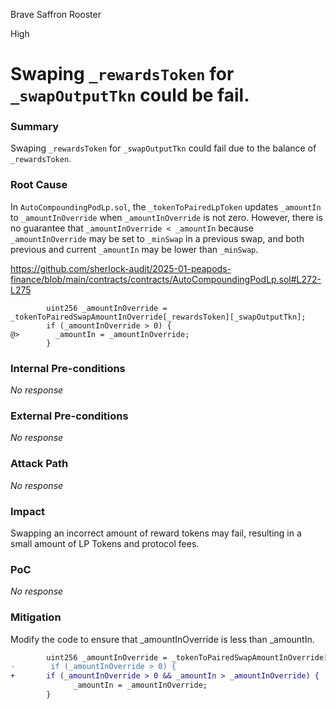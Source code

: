 Brave Saffron Rooster

High

# Swaping `_rewardsToken` for `_swapOutputTkn` could be fail.

### Summary

Swaping `_rewardsToken` for `_swapOutputTkn` could fail due to the balance of `_rewardsToken`.
### Root Cause

In `AutoCompoundingPodLp.sol`, the `_tokenToPairedLpToken` updates `_amountIn` to `_amountInOverride` when `_amountInOverride` is not zero. However, there is no guarantee that `_amountInOverride < _amountIn` because `_amountInOverride` may be set to `_minSwap` in a previous swap, and both previous and current `_amountIn` may be lower than `_minSwap`.

https://github.com/sherlock-audit/2025-01-peapods-finance/blob/main/contracts/contracts/AutoCompoundingPodLp.sol#L272-L275
```solidity
        uint256 _amountInOverride = _tokenToPairedSwapAmountInOverride[_rewardsToken][_swapOutputTkn];
        if (_amountInOverride > 0) {
@>        _amountIn = _amountInOverride;
        }
```

### Internal Pre-conditions

_No response_

### External Pre-conditions

_No response_

### Attack Path

_No response_

### Impact

Swapping an incorrect amount of reward tokens may fail, resulting in a small amount of LP Tokens and protocol fees.

### PoC

_No response_

### Mitigation

Modify the code to ensure that _amountInOverride is less than _amountIn.
```diff
        uint256 _amountInOverride = _tokenToPairedSwapAmountInOverride[_rewardsToken][_swapOutputTkn];
-        if (_amountInOverride > 0) {
+       if (_amountInOverride > 0 && _amountIn > _amountInOverride) {
              _amountIn = _amountInOverride;
        }
```